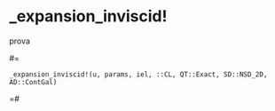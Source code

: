 # _expansion_inviscid!

prova

#=
```
_expansion_inviscid!(u, params, iel, ::CL, QT::Exact, SD::NSD_2D, AD::ContGal)
```
=#
